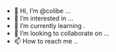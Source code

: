 - 👋 Hi, I’m @colibe ...
- 👀 I’m interested in ...
- 🌱 I’m currently learning .
- 💞️ I’m looking to collaborate on ...
- 📫 How to reach me ..

<!---
colibe/colibe is a ✨ special ✨ repository because its `README.md` (this file) appears on your GitHub profile.
You can click the Preview link to take a look at your changes.
--->
